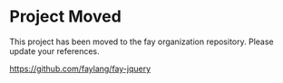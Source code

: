 Project Moved
=============

This project has been moved to the fay organization repository. Please update your references.

https://github.com/faylang/fay-jquery